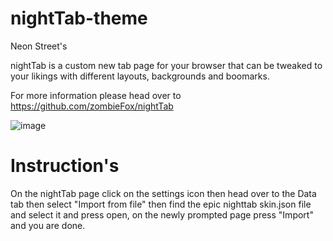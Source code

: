 # nightTab-theme
Neon Street's 

nightTab is a custom new tab page for your browser that can be tweaked to your likings with different layouts, backgrounds and boomarks.

For more information please head over to https://github.com/zombieFox/nightTab

![image](https://user-images.githubusercontent.com/92844246/170659447-feeff22c-7ea1-41a6-a0e9-62f625e8697b.png)

# Instruction's

On the nightTab page click on the settings icon then head over to the Data tab then select "Import from file" then find the epic nighttab skin.json file and select it and press open, on the newly prompted page press "Import" and you are done.
